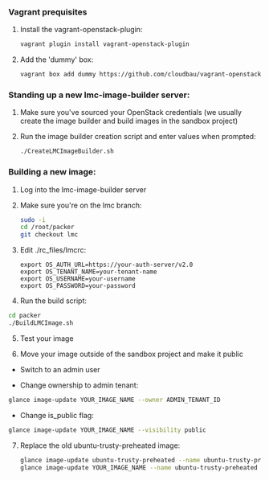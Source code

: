 ### Vagrant prequisites

1. Install the vagrant-openstack-plugin:

	```bash
	vagrant plugin install vagrant-openstack-plugin
	```

2. Add the 'dummy' box:

	```bash
	vagrant box add dummy https://github.com/cloudbau/vagrant-openstack-plugin/raw/master/dummy.box
	```

### Standing up a new lmc-image-builder server:

1. Make sure you've sourced your OpenStack credentials (we usually create the image builder and build images in the sandbox project)

2. Run the image builder creation script and enter values when prompted:

	```bash
	./CreateLMCImageBuilder.sh
	```

### Building a new image:

1. Log into the lmc-image-builder server

2. Make sure you're on the lmc branch:

	```bash
	sudo -i
	cd /root/packer
	git checkout lmc
	```

3. Edit ./rc_files/lmcrc:

	```
	export OS_AUTH_URL=https://your-auth-server/v2.0
	export OS_TENANT_NAME=your-tenant-name
	export OS_USERNAME=your-username
	export OS_PASSWORD=your-password
	```

4. Run the build script:

  ```bash
  cd packer
  ./BuildLMCImage.sh
  ```

5. Test your image

6. Move your image outside of the sandbox project and make it public

  * Switch to an admin user

  * Change ownership to admin tenant:

  ```bash
  glance image-update YOUR_IMAGE_NAME --owner ADMIN_TENANT_ID
  ```

  * Change is_public flag:

  ```bash
  glance image-update YOUR_IMAGE_NAME --visibility public
  ```

7. Replace the old ubuntu-trusty-preheated image:

	```bash
	glance image-update ubuntu-trusty-preheated --name ubuntu-trusty-preheated-YYYY-MM-DD
	glance image-update YOUR_IMAGE_NAME --name ubuntu-trusty-preheated
	```
